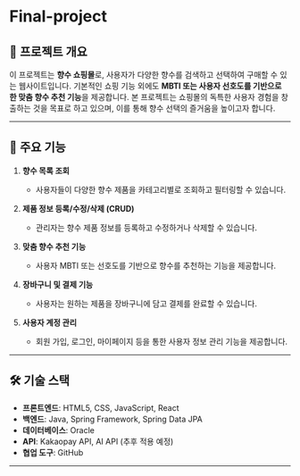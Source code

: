 # Final-project

## 📌 **프로젝트 개요**
이 프로젝트는 **향수 쇼핑몰**로, 사용자가 다양한 향수를 검색하고 선택하여 구매할 수 있는 웹사이트입니다. 기본적인 쇼핑 기능 외에도 **MBTI 또는 사용자 선호도를 기반으로 한 맞춤 향수 추천 기능**을 제공합니다. 본 프로젝트는 쇼핑몰의 독특한 사용자 경험을 창출하는 것을 목표로 하고 있으며, 이를 통해 향수 선택의 즐거움을 높이고자 합니다.

---

## 🎯 **주요 기능**

1. **향수 목록 조회**  
   - 사용자들이 다양한 향수 제품을 카테고리별로 조회하고 필터링할 수 있습니다.
   
2. **제품 정보 등록/수정/삭제 (CRUD)**  
   - 관리자는 향수 제품 정보를 등록하고 수정하거나 삭제할 수 있습니다.

3. **맞춤 향수 추천 기능**  
   - 사용자 MBTI 또는 선호도를 기반으로 향수를 추천하는 기능을 제공합니다.
   
4. **장바구니 및 결제 기능**  
   - 사용자는 원하는 제품을 장바구니에 담고 결제를 완료할 수 있습니다.
   
5. **사용자 계정 관리**  
   - 회원 가입, 로그인, 마이페이지 등을 통한 사용자 정보 관리 기능을 제공합니다.

---

## 🛠 **기술 스택**

- **프론트엔드**: HTML5, CSS, JavaScript, React
- **백엔드**: Java, Spring Framework, Spring Data JPA
- **데이터베이스**: Oracle
- **API**: Kakaopay API, AI API (추후 적용 예정)
- **협업 도구**: GitHub 

---
